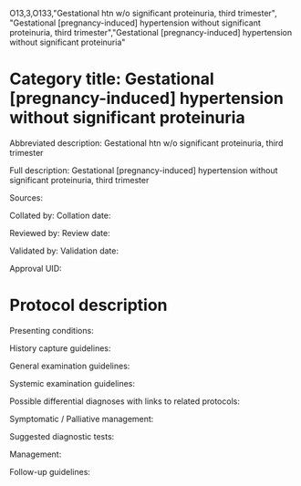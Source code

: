 O13,3,O133,"Gestational htn w/o significant proteinuria, third trimester", "Gestational [pregnancy-induced] hypertension without significant proteinuria, third trimester","Gestational [pregnancy-induced] hypertension without significant proteinuria"
# Category title: Gestational [pregnancy-induced] hypertension without significant proteinuria

Abbreviated description: Gestational htn w/o significant proteinuria, third trimester

Full description: Gestational [pregnancy-induced] hypertension without significant proteinuria, third trimester

Sources:

Collated by:
Collation date:

Reviewed by:
Review date:

Validated by:
Validation date:

Approval UID:

# Protocol description

Presenting conditions:

History capture guidelines:

General examination guidelines:

Systemic examination guidelines:

Possible differential diagnoses with links to related protocols:

Symptomatic / Palliative management:

Suggested diagnostic tests:

Management:

Follow-up guidelines:
